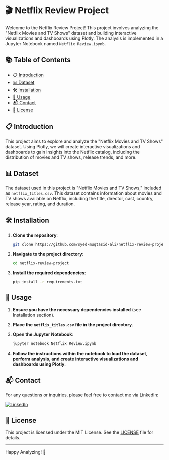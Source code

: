 # 🎬 Netflix Review Project

Welcome to the Netflix Review Project! This project involves analyzing the "Netflix Movies and TV Shows" dataset and building interactive visualizations and dashboards using Plotly. The analysis is implemented in a Jupyter Notebook named `Netflix Review.ipynb`.

## 📚 Table of Contents
- [📋 Introduction](#introduction)
- [📊 Dataset](#dataset)
- [🛠️ Installation](#installation)
- [🚀 Usage](#usage)
- [📬 Contact](#contact)
- [📜 License](#license)

## 📋 Introduction
This project aims to explore and analyze the "Netflix Movies and TV Shows" dataset. Using Plotly, we will create interactive visualizations and dashboards to gain insights into the Netflix catalog, including the distribution of movies and TV shows, release trends, and more.

## 📊 Dataset
The dataset used in this project is "Netflix Movies and TV Shows," included as `netflix_titles.csv`. This dataset contains information about movies and TV shows available on Netflix, including the title, director, cast, country, release year, rating, and duration.

## 🛠️ Installation

1. **Clone the repository**:
    ```sh
    git clone https://github.com/syed-muqtasid-ali/netflix-review-project.git
    ```

2. **Navigate to the project directory**:
    ```sh
    cd netflix-review-project
    ```

3. **Install the required dependencies**:
    ```sh
    pip install -r requirements.txt
    ```

## 🚀 Usage

1. **Ensure you have the necessary dependencies installed** (see Installation section).

2. **Place the `netflix_titles.csv` file in the project directory**.

3. **Open the Jupyter Notebook**:
    ```sh
    jupyter notebook Netflix Review.ipynb
    ```

4. **Follow the instructions within the notebook to load the dataset, perform analysis, and create interactive visualizations and dashboards using Plotly**.

## 📬 Contact
For any questions or inquiries, please feel free to contact me via LinkedIn:

[![LinkedIn](https://img.shields.io/badge/LinkedIn-0077B5?style=flat-square&logo=linkedin&logoColor=white)](https://www.linkedin.com/in/syed-muqtasid-ali-91a0a623a/)

## 📜 License
This project is licensed under the MIT License. See the [LICENSE](LICENSE) file for details.

---

Happy Analyzing! 🎉
